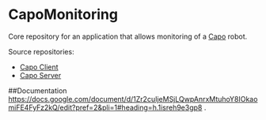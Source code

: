 # CapoMonitoring
Core repository for an application that allows monitoring of a [Capo](9https://capo.iisg.agh.edu.pl/) robot.

Source repositories:
- [Capo Client](https://github.com/TK-Wensday-1115/CapoClient)
- [Capo Server](https://github.com/TK-Wensday-1115/CapoServer)

##Documentation
https://docs.google.com/document/d/1Zr2cuIjeMSjLQwpAnrxMtuhoY8IOkaomiFE4FyFz2kQ/edit?pref=2&pli=1#heading=h.1isreh9e3gp8 .
